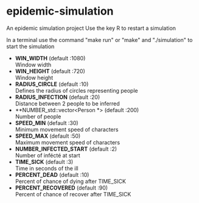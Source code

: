 # epidemic-simulation
An epidemic simulation project
Use the key R to restart a simulation

In a terminal use the command "make run" or "make" and "./simulation" to start the simulation

- **WIN_WIDTH** (default :1080)    
Window width
- **WIN_HEIGHT** (default :720)  
Window height
- **RADIUS_CIRCLE** (default :10)  
Defines the radius of circles representing people
- **RADIUS_INFECTION** (default :20)  
Distance between 2 people to be inferred
- **NUMBER_std::vector<Person *> (default :200)  
Number of people
- **SPEED_MIN** (default :30)  
Minimum movement speed of characters
- **SPEED_MAX** (default :50)  
Maximum movement speed of characters
- **NUMBER_INFECTED_START** (default :2)  
Number of infécté at start
- **TIME_SICK** (default :3)  
Time in seconds of the ill
- **PERCENT_DEAD** (default :10)  
Percent of chance of dying after TIME_SICK
- **PERCENT_RECOVERED** (default :90)  
Percent of chance of recover after TIME_SICK